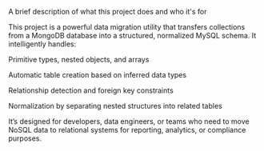 A brief description of what this project does and who it's for

This project is a powerful data migration utility that transfers collections from a MongoDB database into a structured, normalized MySQL schema. It intelligently handles:

Primitive types, nested objects, and arrays

Automatic table creation based on inferred data types

Relationship detection and foreign key constraints

Normalization by separating nested structures into related tables

It’s designed for developers, data engineers, or teams who need to move NoSQL data to relational systems for reporting, analytics, or compliance purposes.
